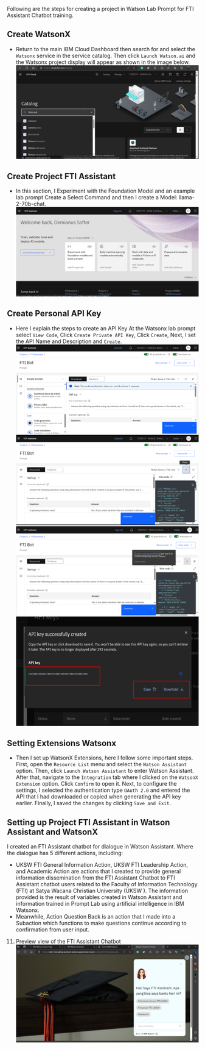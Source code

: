 Following are the steps for creating a project in Watson Lab Prompt for FTI Assistant Chatbot training.

## Create WatsonX
  * Return to the main IBM Cloud Dashboard then search for and select the `Watsonx` service in the service catalog.
    Then click `Launch Watson.ai` and the Watsonx project display will appear as shown in the image below. 
    ![Teks Alternatif](https://github.com/Demianus/Source-Fti/blob/ffe8157107baba3e410b3b5f389cd257a8e32146/WatsonX.png)

## Create Project FTI Assistant
  * In this section, I Experiment with the Foundation Model and an example lab prompt Create a Select Command and
    then I create a Model: llama-2-70b-chat.
    ![Teks Alternatif](https://github.com/Demianus/Source-Fti/blob/658a52b1faafa7b73d49e8dbbc4ed49a795fa307/WX%203.png)

## Create Personal API Key
  * Here I explain the steps to create an API Key At the Watsonx lab prompt select `View Code`, Click `Create Private
    API Key`, Click `Create`, Next, I set the API Name and Description and `Create`.
    ![Teks Alternatif](https://github.com/Demianus/Source-Fti/blob/658a52b1faafa7b73d49e8dbbc4ed49a795fa307/sample%20prompt%20lab.png)
    ![Teks Alternatif](https://github.com/Demianus/Source-Fti/blob/658a52b1faafa7b73d49e8dbbc4ed49a795fa307/View%20Code.png)
    ![Teks Alternatif](https://github.com/Demianus/Source-Fti/blob/658a52b1faafa7b73d49e8dbbc4ed49a795fa307/Create%20a%20Personal%20API%20Key.png)
    ![Teks Alternatif](https://github.com/Demianus/Source-Fti/blob/658a52b1faafa7b73d49e8dbbc4ed49a795fa307/Download%20API%20Key.png)

## Setting Extensions Watsonx
  * Then I set up WatsonX Extensions, here I follow some important steps. First, open the `Resource List` menu and
    select the `Watson Assistant` option. Then, click `Launch Watson Assistant` to enter Watson Assistant. After
    that, navigate to the `Integration` tab where I clicked on the `WatsonX Extension` option. Click `Confirm` to
    open it. Next, to configure the settings, I selected the authentication type `OAuth 2.0` and entered the API that
    I had downloaded or copied when generating the API key earlier. Finally, I saved the changes by clicking `Save
    and Exit`.

## Setting up Project FTI Assistant in Watson Assistant and WatsonX
I created an FTI Assistant chatbot for dialogue in Watson Assistant. Where the dialogue has 5 different actions, 
including:
  * UKSW FTI General Information Action, UKSW FTI Leadership Action, and Academic Action are actions that I created
    to provide general information dissemination from the FTI Assistant Chatbot to FTI Assistant chatbot users
    related to the Faculty of Information Technology (FTI) at Satya Wacana Christian University (UKSW ). The
    information provided is the result of variables created in Watson Assistant and information trained in Prompt Lab
    using artificial intelligence in IBM Watsonx.
  * Meanwhile, Action Question Back is an action that I made into a Subaction which functions to make questions
    continue according to confirmation from user input.
  11. Preview view of the FTI Assistant Chatbot
      ![Teks Alternatif](https://github.com/Demianus/Source-Fti/blob/658a52b1faafa7b73d49e8dbbc4ed49a795fa307/Preview.png)
